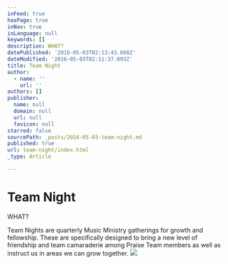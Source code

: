 ```yaml
---
inFeed: true
hasPage: true
inNav: true
inLanguage: null
keywords: []
description: WHAT?
datePublished: '2016-05-03T02:13:43.668Z'
dateModified: '2016-05-03T02:11:37.093Z'
title: Team Night
author:
  - name: ''
    url: ''
authors: []
publisher:
  name: null
  domain: null
  url: null
  favicon: null
starred: false
sourcePath: _posts/2016-05-03-team-night.md
published: true
url: team-night/index.html
_type: Article

---
```

# Team Night

WHAT?

Team Nights are quarterly Music Ministry gatherings for growth and fellowship. These are specifically designed to bring a new level of friendship and team camaraderie among Praise Team members as well as instruct us in areas we can grow together. ![](https://the-grid-user-content.s3-us-west-2.amazonaws.com/550b0108-1c8e-4ef2-9623-0c811b18996a.jpg)